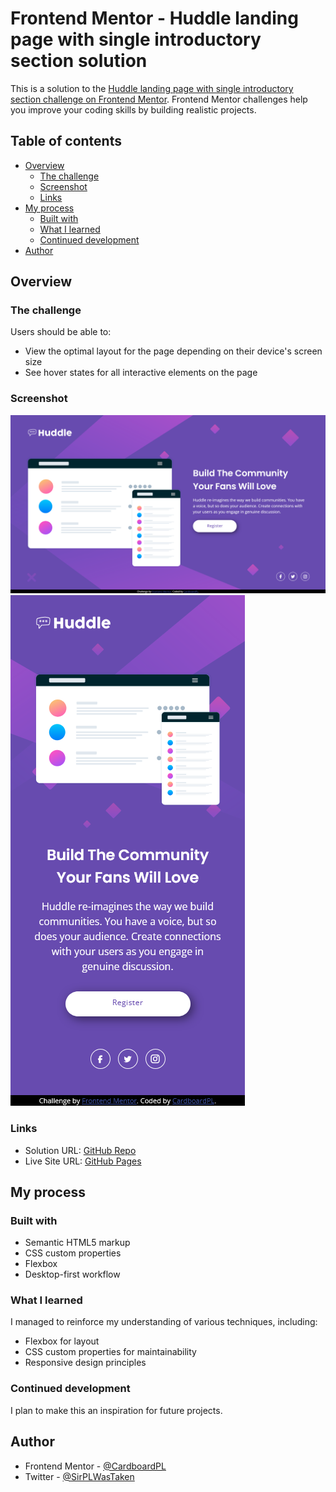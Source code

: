 # Frontend Mentor - Huddle landing page with single introductory section solution

This is a solution to the [Huddle landing page with single introductory section challenge on Frontend Mentor](https://www.frontendmentor.io/challenges/huddle-landing-page-with-a-single-introductory-section-B_2Wvxgi0). Frontend Mentor challenges help you improve your coding skills by building realistic projects. 

## Table of contents

- [Overview](#overview)
  - [The challenge](#the-challenge)
  - [Screenshot](#screenshot)
  - [Links](#links)
- [My process](#my-process)
  - [Built with](#built-with)
  - [What I learned](#what-i-learned)
  - [Continued development](#continued-development)
- [Author](#author)

## Overview

### The challenge

Users should be able to:

- View the optimal layout for the page depending on their device's screen size
- See hover states for all interactive elements on the page

### Screenshot

![](./screenshots/desktop-preview.png)
![](./screenshots/mobile-preview.png)

### Links

- Solution URL: [GitHub Repo](https://github.com/CardboardPL/Frontend-Mentor-Huddle-landing-page-with-a-single-introductory-section)
- Live Site URL: [GitHub Pages](https://cardboardpl.github.io/Frontend-Mentor-Huddle-landing-page-with-a-single-introductory-section/)

## My process

### Built with

- Semantic HTML5 markup
- CSS custom properties
- Flexbox
- Desktop-first workflow

### What I learned

I managed to reinforce my understanding of various techniques, including:
- Flexbox for layout
- CSS custom properties for maintainability
- Responsive design principles

### Continued development

I plan to make this an inspiration for future projects.

## Author

- Frontend Mentor - [@CardboardPL](https://www.frontendmentor.io/profile/CardboardPL)
- Twitter - [@SirPLWasTaken](https://www.twitter.com/SirPLWasTaken)